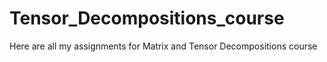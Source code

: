 # Tensor_Decompositions_course
Here are all my assignments for Matrix and Tensor Decompositions course
